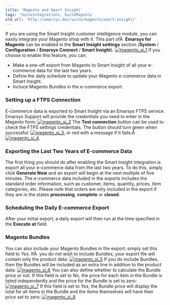 ```yaml
---
title: 'Magento and Smart Insight'
tags: 'SuiteIntegrations, SuiteMagento'
old_url: 'http://emarsys.dev/suite/magento/smart-insight/'
---
```


If you are using the Smart Insight customer intelligence module, you can easily integrate your Magento shop with it. This part ofÂ  **Emarsys for Magento** can be enabled in the **Smart Insight settings** section (**System** / **Configuration** / **Emarsys Connect** / **Smart Insight**). [![magento_si_1](/assets/images/magento_si_1-300x182.png)](/assets/images/magento_si_1.png) If you choose to enable this feature, you can:

- Make a one-off export from Magento to Smart Insight of all your e-commerce data for the last two years.
- Define the daily schedule to update your Magento e-commerce data in Smart Insight.
- Incluce Magento Bundles in the e-commerce export.

### Setting up a FTPS Connection

 E-commerce data is exported to Smart Insight via an Emarsys FTPS service. Emarsys Support will provide the credentials you need to enter in the Magento form: [![magento_si_2](/assets/images/magento_si_2-300x141.png)](/assets/images/magento_si_2.png) The **Test connection** button can be used to check the FTPS settings credentials. The button should turn green when successful: [![magento_si_3](/assets/images/magento_si_3.png),](/assets/images/magento_si_3.png) or red with a message if it fails:Â  [![magento_si_4](/assets/images/magento_si_4.png)](/assets/images/magento_si_4.png).

### Exporting the Last Two Years of E-commerce Data

 The first thing you should do after enabling the Smart Insight integration is export all your e-commerce data from the last two years. To do this, simply click **Generate Now** and an export will begin at the next multiple of five minutes. The e-commerce data included in the exports includes the standard order information, such as customer, items, quantity, prices, item categories, etc. Please note that orders are only included in the export if they are in the states **processing**, **complete** or **closed**.

### Scheduling the Daily E-commerce Export

 After your initial export, a daily export will then run at the time specified in the **Execute at** field.

### Magento Bundles

 You can also include your Magento Bundles in the export; simply set this field to *Yes*. IfÂ  you do not wish to include Bundles, your export file will contain only the product data: [![magento_si_5](/assets/images/magento_si_5-300x43.png)](/assets/images/magento_si_5.png) If you do include Bundles, then the Bundles will be included as an extra line in addition to the product data: [![magento_si_6](/assets/images/magento_si_6-300x50.png)](/assets/images/magento_si_6.png) You can also define whether to calculate the Bundle price or not. If this field is set to *No*, the price for each item in the Bundle is listed independently and the price for the Bundle is set to zero: [![magento_si_7](/assets/images/magento_si_7-300x47.png)](/assets/images/magento_si_7.png) If this field is set to *Yes*, the Bundle price will display the total for all items in the Bundle and the items themselves will have their price set to zero: [![magento_si_8](/assets/images/magento_si_8-300x47.png)](/assets/images/magento_si_8.png)